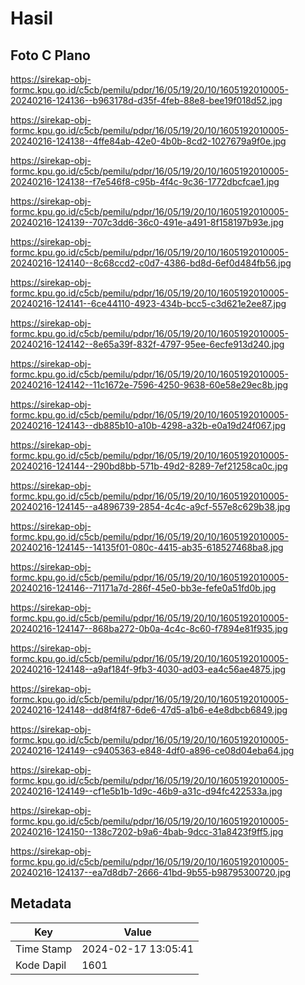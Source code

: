 # Hasil

## Foto C Plano

https://sirekap-obj-formc.kpu.go.id/c5cb/pemilu/pdpr/16/05/19/20/10/1605192010005-20240216-124136--b963178d-d35f-4feb-88e8-bee19f018d52.jpg

https://sirekap-obj-formc.kpu.go.id/c5cb/pemilu/pdpr/16/05/19/20/10/1605192010005-20240216-124138--4ffe84ab-42e0-4b0b-8cd2-1027679a9f0e.jpg

https://sirekap-obj-formc.kpu.go.id/c5cb/pemilu/pdpr/16/05/19/20/10/1605192010005-20240216-124138--f7e546f8-c95b-4f4c-9c36-1772dbcfcae1.jpg

https://sirekap-obj-formc.kpu.go.id/c5cb/pemilu/pdpr/16/05/19/20/10/1605192010005-20240216-124139--707c3dd6-36c0-491e-a491-8f158197b93e.jpg

https://sirekap-obj-formc.kpu.go.id/c5cb/pemilu/pdpr/16/05/19/20/10/1605192010005-20240216-124140--8c68ccd2-c0d7-4386-bd8d-6ef0d484fb56.jpg

https://sirekap-obj-formc.kpu.go.id/c5cb/pemilu/pdpr/16/05/19/20/10/1605192010005-20240216-124141--6ce44110-4923-434b-bcc5-c3d621e2ee87.jpg

https://sirekap-obj-formc.kpu.go.id/c5cb/pemilu/pdpr/16/05/19/20/10/1605192010005-20240216-124142--8e65a39f-832f-4797-95ee-6ecfe913d240.jpg

https://sirekap-obj-formc.kpu.go.id/c5cb/pemilu/pdpr/16/05/19/20/10/1605192010005-20240216-124142--11c1672e-7596-4250-9638-60e58e29ec8b.jpg

https://sirekap-obj-formc.kpu.go.id/c5cb/pemilu/pdpr/16/05/19/20/10/1605192010005-20240216-124143--db885b10-a10b-4298-a32b-e0a19d24f067.jpg

https://sirekap-obj-formc.kpu.go.id/c5cb/pemilu/pdpr/16/05/19/20/10/1605192010005-20240216-124144--290bd8bb-571b-49d2-8289-7ef21258ca0c.jpg

https://sirekap-obj-formc.kpu.go.id/c5cb/pemilu/pdpr/16/05/19/20/10/1605192010005-20240216-124145--a4896739-2854-4c4c-a9cf-557e8c629b38.jpg

https://sirekap-obj-formc.kpu.go.id/c5cb/pemilu/pdpr/16/05/19/20/10/1605192010005-20240216-124145--14135f01-080c-4415-ab35-618527468ba8.jpg

https://sirekap-obj-formc.kpu.go.id/c5cb/pemilu/pdpr/16/05/19/20/10/1605192010005-20240216-124146--71171a7d-286f-45e0-bb3e-fefe0a51fd0b.jpg

https://sirekap-obj-formc.kpu.go.id/c5cb/pemilu/pdpr/16/05/19/20/10/1605192010005-20240216-124147--868ba272-0b0a-4c4c-8c60-f7894e81f935.jpg

https://sirekap-obj-formc.kpu.go.id/c5cb/pemilu/pdpr/16/05/19/20/10/1605192010005-20240216-124148--a9af184f-9fb3-4030-ad03-ea4c56ae4875.jpg

https://sirekap-obj-formc.kpu.go.id/c5cb/pemilu/pdpr/16/05/19/20/10/1605192010005-20240216-124148--dd8f4f87-6de6-47d5-a1b6-e4e8dbcb6849.jpg

https://sirekap-obj-formc.kpu.go.id/c5cb/pemilu/pdpr/16/05/19/20/10/1605192010005-20240216-124149--c9405363-e848-4df0-a896-ce08d04eba64.jpg

https://sirekap-obj-formc.kpu.go.id/c5cb/pemilu/pdpr/16/05/19/20/10/1605192010005-20240216-124149--cf1e5b1b-1d9c-46b9-a31c-d94fc422533a.jpg

https://sirekap-obj-formc.kpu.go.id/c5cb/pemilu/pdpr/16/05/19/20/10/1605192010005-20240216-124150--138c7202-b9a6-4bab-9dcc-31a8423f9ff5.jpg

https://sirekap-obj-formc.kpu.go.id/c5cb/pemilu/pdpr/16/05/19/20/10/1605192010005-20240216-124137--ea7d8db7-2666-41bd-9b55-b98795300720.jpg


## Metadata

| Key        | Value               |
| ---------- | ------------------- |
| Time Stamp | 2024-02-17 13:05:41 |
| Kode Dapil | 1601                |



